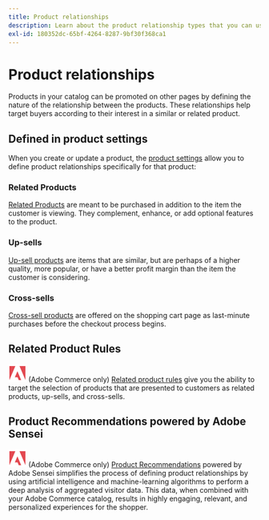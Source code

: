 ```yaml
---
title: Product relationships
description: Learn about the product relationship types that you can use to promote products to targeted buyers.
exl-id: 180352dc-65bf-4264-8287-9bf30f368ca1
---
```

# Product relationships

Products in your catalog can be promoted on other pages by defining the nature of the relationship between the products. These relationships help target buyers according to their interest in a similar or related product.

## Defined in product settings

When you create or update a product, the [product settings](../catalog/product-create.md#product-settings) allow you to define product relationships specifically for that product:

### Related Products

[Related Products](../catalog/related-products-up-sells-cross-sells.md#related-products) are meant to be purchased in addition to the item the customer is viewing. They complement, enhance, or add optional features to the product.

### Up-sells

[Up-sell products](../catalog/related-products-up-sells-cross-sells.md#up-sells) are items that are similar, but are perhaps of a higher quality, more popular, or have a better profit margin than the item the customer is considering.

### Cross-sells

[Cross-sell products](../catalog/related-products-up-sells-cross-sells.md#cross-sells) are offered on the shopping cart page as last-minute purchases before the checkout process begins.

## Related Product Rules

![Adobe Commerce](../assets/adobe-logo.svg) (Adobe Commerce only) [Related product rules](product-related-rules.md) give you the ability to target the selection of products that are presented to customers as related products, up-sells, and cross-sells.

## Product Recommendations powered by Adobe Sensei

![Adobe Commerce](../assets/adobe-logo.svg) (Adobe Commerce only) [Product Recommendations](https://experienceleague.adobe.com/docs/commerce-merchant-services/product-recommendations/overview.html) powered by Adobe Sensei simplifies the process of defining product relationships by using artificial intelligence and machine-learning algorithms to perform a deep analysis of aggregated visitor data. This data, when combined with your Adobe Commerce catalog, results in highly engaging, relevant, and personalized experiences for the shopper.
